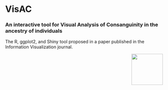 # VisAC
<h3>An interactive tool for <b>Vis</b>ual <b>A</b>nalysis of <b>C</b>onsanguinity in the ancestry of individuals</h3>

The R, ggplot2, and Shiny tool proposed in a paper published in the Information Visualization journal.

<img align="right" src="https://github.com/jlmborges/VisAC/blob/main/images/VisAC_v1.0__Charles_SpainMarie_Louise-I29_I152_g5_2022-04-09.jpg" height="100"></img>
